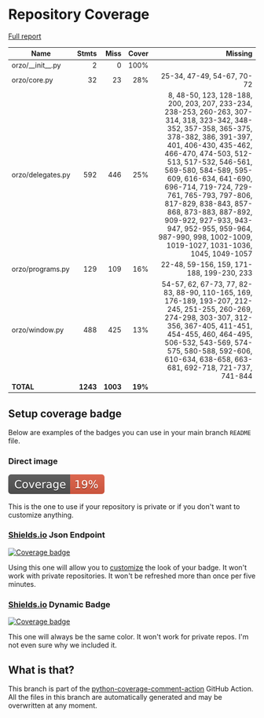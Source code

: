# Repository Coverage

[Full report](https://htmlpreview.github.io/?https://github.com/InsightCenterNoodles/Orzo/blob/python-coverage-comment-action-data/htmlcov/index.html)

| Name                 |    Stmts |     Miss |   Cover |   Missing |
|--------------------- | -------: | -------: | ------: | --------: |
| orzo/\_\_init\_\_.py |        2 |        0 |    100% |           |
| orzo/core.py         |       32 |       23 |     28% |25-34, 47-49, 54-67, 70-72 |
| orzo/delegates.py    |      592 |      446 |     25% |8, 48-50, 123, 128-188, 200, 203, 207, 233-234, 238-253, 260-263, 307-314, 318, 323-342, 348-352, 357-358, 365-375, 378-382, 386, 391-397, 401, 406-430, 435-462, 466-470, 474-503, 512-513, 517-532, 546-561, 569-580, 584-589, 595-609, 616-634, 641-690, 696-714, 719-724, 729-761, 765-793, 797-806, 817-829, 838-843, 857-868, 873-883, 887-892, 909-922, 927-933, 943-947, 952-955, 959-964, 987-990, 998, 1002-1009, 1019-1027, 1031-1036, 1045, 1049-1057 |
| orzo/programs.py     |      129 |      109 |     16% |22-48, 59-156, 159, 171-188, 199-230, 233 |
| orzo/window.py       |      488 |      425 |     13% |54-57, 62, 67-73, 77, 82-83, 88-90, 110-165, 169, 176-189, 193-207, 212-245, 251-255, 260-269, 274-298, 303-307, 312-356, 367-405, 411-451, 454-455, 460, 464-495, 506-532, 543-569, 574-575, 580-588, 592-606, 610-634, 638-658, 663-681, 692-718, 721-737, 741-844 |
|            **TOTAL** | **1243** | **1003** | **19%** |           |


## Setup coverage badge

Below are examples of the badges you can use in your main branch `README` file.

### Direct image

[![Coverage badge](https://raw.githubusercontent.com/InsightCenterNoodles/Orzo/python-coverage-comment-action-data/badge.svg)](https://htmlpreview.github.io/?https://github.com/InsightCenterNoodles/Orzo/blob/python-coverage-comment-action-data/htmlcov/index.html)

This is the one to use if your repository is private or if you don't want to customize anything.

### [Shields.io](https://shields.io) Json Endpoint

[![Coverage badge](https://img.shields.io/endpoint?url=https://raw.githubusercontent.com/InsightCenterNoodles/Orzo/python-coverage-comment-action-data/endpoint.json)](https://htmlpreview.github.io/?https://github.com/InsightCenterNoodles/Orzo/blob/python-coverage-comment-action-data/htmlcov/index.html)

Using this one will allow you to [customize](https://shields.io/endpoint) the look of your badge.
It won't work with private repositories. It won't be refreshed more than once per five minutes.

### [Shields.io](https://shields.io) Dynamic Badge

[![Coverage badge](https://img.shields.io/badge/dynamic/json?color=brightgreen&label=coverage&query=%24.message&url=https%3A%2F%2Fraw.githubusercontent.com%2FInsightCenterNoodles%2FOrzo%2Fpython-coverage-comment-action-data%2Fendpoint.json)](https://htmlpreview.github.io/?https://github.com/InsightCenterNoodles/Orzo/blob/python-coverage-comment-action-data/htmlcov/index.html)

This one will always be the same color. It won't work for private repos. I'm not even sure why we included it.

## What is that?

This branch is part of the
[python-coverage-comment-action](https://github.com/marketplace/actions/python-coverage-comment)
GitHub Action. All the files in this branch are automatically generated and may be
overwritten at any moment.